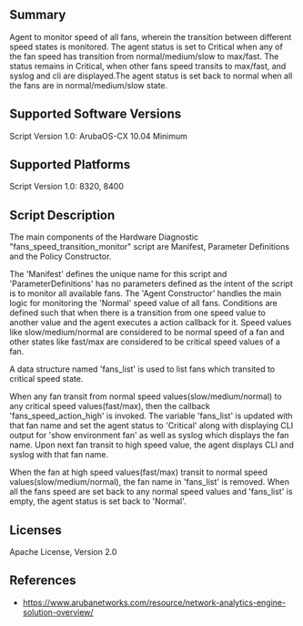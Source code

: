 ## Summary

Agent to monitor speed of all fans, wherein the transition between different speed states is monitored. The agent status is set to Critical when any of the fan speed has transition from normal/medium/slow to max/fast. The status remains in Critical, when other fans speed transits to max/fast, and syslog and cli are displayed.The agent status is set back to normal when all the fans are in normal/medium/slow state.

## Supported Software Versions

Script Version 1.0: ArubaOS-CX 10.04 Minimum

## Supported Platforms

Script Version 1.0: 8320, 8400

## Script Description

The main components of the Hardware Diagnostic "fans_speed_transition_monitor" script are Manifest, Parameter Definitions and the Policy Constructor.   

The 'Manifest' defines the unique name for this script and 'ParameterDefinitions' has no parameters defined as the intent of the script is to monitor all available fans. The 'Agent Constructor' handles the main logic for monitoring the 'Normal' speed value of all fans. Conditions are defined such that when there is a transition from one speed value to another value and the agent executes a action callback for it. Speed values like slow/medium/normal are considered to be normal speed of a fan and other states like fast/max are considered to be critical speed values of a fan. 

A data structure named 'fans_list' is used to list fans which transited to critical speed state. 

When any fan transit from normal speed values(slow/medium/normal) to any critical speed values(fast/max), then the callback 'fans_speed_action_high' is invoked. The variable 'fans_list' is updated with that fan name and set the agent status to 'Critical' along with displaying CLI output for 'show environment fan' as well as syslog which displays the fan name. Upon next fan transit to high speed value, the agent displays CLI and syslog with that fan name.  

When the fan at high speed values(fast/max) transit to normal speed values(slow/medium/normal), the fan name in 'fans_list' is removed. When all the fans speed are set back to any normal speed values and 'fans_list' is empty, the agent status is set back to 'Normal'.

## Licenses

Apache License, Version 2.0

## References

- https://www.arubanetworks.com/resource/network-analytics-engine-solution-overview/
